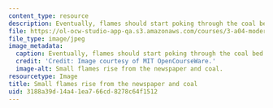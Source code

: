 ```yaml
---
content_type: resource
description: Eventually, flames should start poking through the coal bed.
file: https://ol-ocw-studio-app-qa.s3.amazonaws.com/courses/3-a04-modern-blacksmithing-and-physical-metallurgy-fall-2008/3188a39d14a41ea766cd8278c64f1512_003.jpg
file_type: image/jpeg
image_metadata:
  caption: Eventually, flames should start poking through the coal bed.
  credit: 'Credit: Image courtesy of MIT OpenCourseWare.'
  image-alt: Small flames rise from the newspaper and coal.
resourcetype: Image
title: Small flames rise from the newspaper and coal
uid: 3188a39d-14a4-1ea7-66cd-8278c64f1512
---
```

